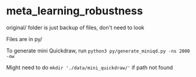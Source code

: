 # meta_learning_robustness

original/ folder is just backup of files, don't need to look

Files are in py/

To generate mini Quickdraw, run `python3 py/generate_miniqd.py -ns 2000 -ow`

Might need to do `mkdir './data/mini_quickdraw/'` if path not found